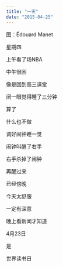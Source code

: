 ```yaml
---
title: "一天"
date: "2015-04-25"
---
```


图：Édouard Manet

星期四

上午看了场NBA

中午很困

像是回到高三课堂

闭一眼觉得睡了三分钟

算了

什么也不做

调好闹钟睡一觉

闹钟叫醒了右手

右手杀掉了闹钟

再醒过来

已经傍晚

今天太舒服

一定有深意

晚上看新闻才知道

4月23日

是

世界读书日
